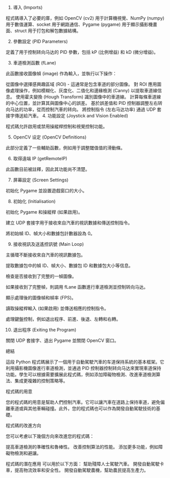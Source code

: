 1. 導入 (Imports)

程式碼導入了必要的庫，例如 OpenCV (cv2) 用于計算機視覺、NumPy (numpy) 用于數值運算、socket 用于網路通信、Pygame (pygame) 用于顯示攝影機畫面、struct 用于打包和解包數據結構。

2. 參數設定 (PID Parameters)

定義了用于控制转向马达的 PID 參數，包括 kP (比例增益) 和 kD (微分增益)。

3. 車道檢測函數 (fLane)

此函數接收圖像幀 (image) 作為輸入，並執行以下操作：

從圖像中選擇感興趣區域 (ROI) - 這通常是包含車道的部分圖像。
對 ROI 應用圖像處理操作，例如模糊化、灰度化、二值化和邊緣檢測 (Canny) 以提取車道線信息。
使用霍夫變換 (Hough Transform) 識別圖像中的車道線。
計算每條車道線的中心位置，並計算其與圖像中心的誤差。
基於誤差值和 PID 控制器調整左右转向马达的功率，從而控制汽車的转向。
將控制指令 (左右马达功率) 通過 UDP 套接字傳送給汽車。
4. 功能設定 (Joystick and Vision Enabled)

程式碼允許啟用或禁用操縱桿控制和視覺控制功能。

5. OpenCV 设定 (OpenCV Definitions)

此部分定義了一些輔助函數，例如用于調整閾值值的滑動條。

6. 取得遠端 IP (getRemoteIP)

此函數目前被註釋，因此其功能尚不清楚。

7. 屏幕設定 (Screen Settings)

初始化 Pygame 並設置遊戲窗口的大小。

8. 初始化 (Initialisation)

初始化 Pygame 和操縱桿 (如果啟用)。

建立 UDP 套接字用于接收來自汽車的視訊數據和傳送控制指令。

將初始幀 ID、幀大小和數據包計數器設為 0。

9. 接收視訊及送遙控訊號 (Main Loop)

主循環不斷接收來自汽車的視訊數據包。

提取數據包中的幀 ID、幀大小、數據包 ID 和數據包大小等信息。

檢查是否接收到了完整的一幀圖像。

如果接收到了完整幀，則調用 fLane 函數進行車道檢測並控制转向马达。

顯示處理後的圖像幀和幀率 (FPS)。

讀取操縱桿輸入 (如果啟用) 並傳送相應的控制指令。

處理鍵盤控制，例如退出程序、前進、後退、左轉和右轉。

10. 退出程序 (Exiting the Program)

關閉 UDP 套接字、退出 Pygame 並關閉 OpenCV 窗口。

總結

這段 Python 程式碼展示了一個用于自動駕駛汽車的车道保持系統的基本框架。它利用攝影機圖像進行車道檢測，並通過 PID 控制器控制转向马达來實現車道保持功能。學生可以根據需要擴展此程式碼，例如添加障礙物檢測、改進車道檢測算法、集成更複雜的控制策略等。

程式碼的用意

您的程式碼的用意是幫助人們控制汽車。它可以讓汽車在道路上保持車道，避免偏離車道或與其他車輛碰撞。此外，您的程式碼也可以作為開發自動駕駛技術的基礎。

程式碼的改進方向

您可以考慮以下幾個方向來改進您的程式碼：

提高車道檢測的準確性和魯棒性。
改善控制算法的性能。
添加更多功能，例如障礙物檢測和避讓。

程式碼的潛在應用
可以用於以下方面：
幫助殘障人士駕駛汽車。
開發自動駕駛卡車，提高物流效率和安全性。
開發自動駕駛農機，幫助農民提高生產力。
